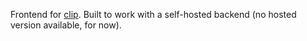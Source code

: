 Frontend for [clip](https://github.com/thomascpowell/clip).
Built to work with a self-hosted backend (no hosted version available, for now).
